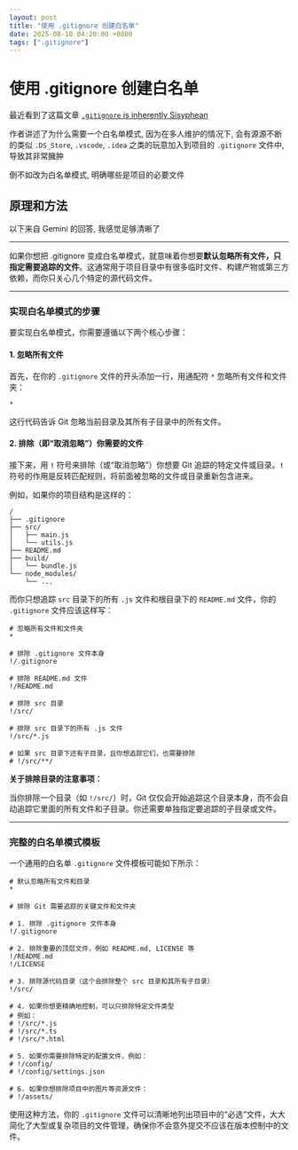 ```yaml
---
layout: post
title: "使用 .gitignore 创建白名单"
date: 2025-08-10 04:20:00 +0800
tags: [".gitignore"]
---
```


# 使用 .gitignore 创建白名单

最近看到了这篇文章 [`.gitignore` is inherently Sisyphean](https://rgbcu.be/blog/gitignore/)

作者讲述了为什么需要一个白名单模式, 因为在多人维护的情况下, 会有源源不断的类似 `.DS_Store`, `.vscode`, `.idea` 之类的玩意加入到项目的 `.gitignore` 文件中, 导致其非常臃肿

倒不如改为白名单模式, 明确哪些是项目的必要文件

## 原理和方法

以下来自 Gemini 的回答, 我感觉足够清晰了

-----

如果你想把 .gitignore 变成白名单模式，就意味着你想要**默认忽略所有文件，只指定需要追踪的文件**。这通常用于项目目录中有很多临时文件、构建产物或第三方依赖，而你只关心几个特定的源代码文件。

-----

### 实现白名单模式的步骤

要实现白名单模式，你需要遵循以下两个核心步骤：

#### 1\. 忽略所有文件

首先，在你的 `.gitignore` 文件的开头添加一行，用通配符 `*` 忽略所有文件和文件夹：

```
*
```

这行代码告诉 Git 忽略当前目录及其所有子目录中的所有文件。

#### 2\. 排除（即“取消忽略”）你需要的文件

接下来，用 **`!`** 符号来排除（或“取消忽略”）你想要 Git 追踪的特定文件或目录。**`!`** 符号的作用是反转匹配规则，将前面被忽略的文件或目录重新包含进来。

例如，如果你的项目结构是这样的：

```
/
├── .gitignore
├── src/
│   ├── main.js
│   └── utils.js
├── README.md
├── build/
│   └── bundle.js
└── node_modules/
    └── ...
```

而你只想追踪 `src` 目录下的所有 `.js` 文件和根目录下的 `README.md` 文件，你的 `.gitignore` 文件应该这样写：

```gitignore
# 忽略所有文件和文件夹
*

# 排除 .gitignore 文件本身
!/.gitignore

# 排除 README.md 文件
!/README.md

# 排除 src 目录
!/src/

# 排除 src 目录下的所有 .js 文件
!/src/*.js

# 如果 src 目录下还有子目录，且你想追踪它们，也需要排除
# !/src/**/

```

**关于排除目录的注意事项：**

当你排除一个目录（如 `!/src/`）时，Git 仅仅会开始追踪这个目录本身，而不会自动追踪它里面的所有文件和子目录。你还需要单独指定要追踪的子目录或文件。

-----

### 完整的白名单模式模板

一个通用的白名单 `.gitignore` 文件模板可能如下所示：

```gitignore
# 默认忽略所有文件和目录
*

# 排除 Git 需要追踪的关键文件和文件夹

# 1. 排除 .gitignore 文件本身
!/.gitignore

# 2. 排除重要的顶层文件，例如 README.md, LICENSE 等
!/README.md
!/LICENSE

# 3. 排除源代码目录（这个会排除整个 src 目录和其所有子目录）
!/src/

# 4. 如果你想更精确地控制，可以只排除特定文件类型
# 例如：
# !/src/*.js
# !/src/*.ts
# !/src/*.html

# 5. 如果你需要排除特定的配置文件，例如：
# !/config/
# !/config/settings.json

# 6. 如果你想排除项目中的图片等资源文件：
# !/assets/
```

使用这种方法，你的 `.gitignore` 文件可以清晰地列出项目中的“必选”文件，大大简化了大型或复杂项目的文件管理，确保你不会意外提交不应该在版本控制中的文件。
